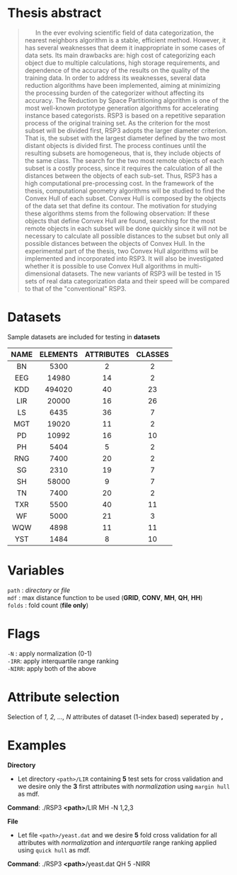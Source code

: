 # Thesis abstract

> &nbsp;&nbsp;&nbsp;&nbsp;&nbsp;&nbsp;In the ever evolving scientific field of data categorization, the nearest neighbors algorithm is a stable, efficient method. However, it has several weaknesses that deem it inappropriate in some cases of data sets. Its main drawbacks are: high cost of categorizing each object due to multiple calculations, high storage requirements, and dependence of the accuracy of the results on the quality of the training data. In order to address its weaknesses, several data reduction algorithms have been implemented, aiming at minimizing the processing burden of the categorizer without affecting its accuracy. The Reduction by Space Partitioning algorithm is one of the most well-known prototype generation algorithms for accelerating instance based categorists. RSP3 is based on a repetitive separation process of the original training set. As the criterion for the most subset will be divided first, RSP3 adopts the larger diameter criterion. That is, the subset with the largest diameter defined by the two most distant objects is divided first. The process continues until the resulting subsets are homogeneous, that is, they include objects of the same class. The search for the two most remote objects of each subset is a costly process, since it requires the calculation of all the distances between the objects of each sub-set. Thus, RSP3 has a high computational pre-processing cost. In the framework of the thesis, computational geometry algorithms will be studied to find the Convex Hull of each subset. Convex Hull is composed by the objects of the data set that define its contour. The motivation for studying these algorithms stems from the following observation: If these objects that define Convex Hull are found, searching for the most remote objects in each subset will be done quickly since it will not be necessary to calculate all possible distances to the subset but only all possible distances between the objects of Convex Hull. In the experimental part of the thesis, two Convex Hull algorithms will be implemented and incorporated into RSP3. It will also be investigated whether it is possible to use Convex Hull algorithms in multi-dimensional datasets. The new variants of RSP3 will be tested in 15 sets of real data categorization data and their speed will be compared to that of the "conventional" RSP3.

# Datasets
Sample datasets are included for testing in **datasets**

| NAME | ELEMENTS | ATTRIBUTES | CLASSES |
|:----:|:--------:|:----------:|:-------:|
|  BN  |   5300   |      2     |    2    |
|  EEG |   14980  |     14     |    2    |
|  KDD |  494020  |     40     |    23   |
|  LIR |   20000  |     16     |    26   |
|  LS  |   6435   |     36     |    7    |
|  MGT |   19020  |     11     |    2    |
|  PD  |   10992  |     16     |    10   |
|  PH  |   5404   |      5     |    2    |
|  RNG |   7400   |     20     |    2    |
|  SG  |   2310   |     19     |    7    |
|  SH  |   58000  |      9     |    7    |
|  TN  |   7400   |     20     |    2    |
|  TXR |   5500   |     40     |    11   |
|  WF  |   5000   |     21     |    3    |
|  WQW |   4898   |     11     |    11   |
|  YST |   1484   |      8     |    10   |

# Variables

`path` : *directory* or *file*  
`mdf` : max distance function to be used (**GRID**, **CONV**, **MH**, **QH**, **HH**)  
`folds` : fold count (**file only**)  

# Flags

`-N` : apply normalization (0-1)  
`-IRR`: apply interquartile range ranking  
`-NIRR`: apply both of the above  

# Attribute selection

Selection of *1, 2, ..., N* attributes of dataset (1-index based) seperated by **`,`**

# Examples

**Directory**

- Let directory `<path>/LIR` containing **5** test sets for cross validation and we desire only the **3** first attributes with *normalization* using `margin hull` as mdf.

**Command**: ./RSP3 **\<path\>**/LIR MH -Ν 1,2,3

**File**

- Let file `<path>/yeast.dat` and we desire **5** fold cross validation for all attributes with *normalization* and
*interquartile* range ranking applied using `quick hull` as mdf.

**Command**: ./RSP3 **\<path\>**/yeast.dat QH 5 -ΝIRR
